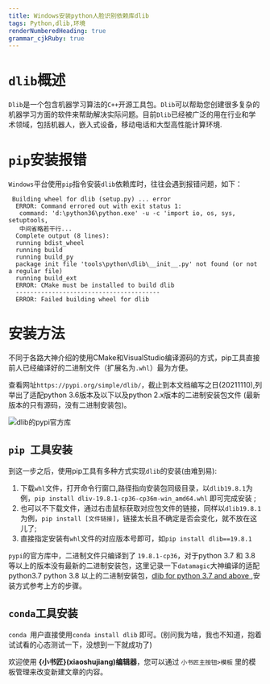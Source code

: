 ```yaml
---
title: Windows安装python人脸识别依赖库dlib
tags: Python,dlib,环境
renderNumberedHeading: true
grammar_cjkRuby: true
---
```


# `dlib`概述
`Dlib`是一个包含机器学习算法的`C++`开源工具包。`Dlib`可以帮助您创建很多复杂的机器学习方面的软件来帮助解决实际问题。目前`Dlib`已经被广泛的用在行业和学术领域，包括机器人，嵌入式设备，移动电话和大型高性能计算环境.

# `pip`安装报错

`Windows`平台使用`pip`指令安装`dlib`依赖库时，往往会遇到报错问题，如下：
```
 Building wheel for dlib (setup.py) ... error 
  ERROR: Command errored out with exit status 1:
   command: 'd:\python36\python.exe' -u -c 'import io, os, sys, setuptools, 
   中间省略若干行...
  Complete output (8 lines):
  running bdist_wheel
  running build
  running build_py
  package init file 'tools\python\dlib\__init__.py' not found (or not a regular file)
  running build_ext
  ERROR: CMake must be installed to build dlib
  ----------------------------------------
  ERROR: Failed building wheel for dlib
```

# 安装方法

不同于各路大神介绍的使用CMake和VisualStudio编译源码的方式，pip工具直接前人已经编译好的二进制文件（扩展名为`.whl`）最为方便。

查看网址`https://pypi.org/simple/dlib/`，截止到本文档编写之日(20211110),列举出了适配python 3.6版本及以下以及python 2.x版本的二进制安装包文件 (最新版本的只有源码，没有二进制安装包)。

![dlib的pypi官方库](./images/1636528352367.png)

## `pip `工具安装

到这一步之后，使用pip工具有多种方式实现`dlib`的安装(由难到易):
1. 下载`whl`文件，打开命令行窗口,路径指向安装包同级目录，以`dlib19.8.1`为例，`pip install dliv-19.8.1-cp36-cp36m-win_amd64.whl` 即可完成安装 ;
2. 也可以不下载文件，通过右击鼠标获取对应包文件的链接，同样以`dlib19.8.1`为例，`pip install [文件链接]`，链接太长且不确定是否会变化，就不放在这儿了;
3. 直接指定安装有`whl`文件的对应版本号即可，如`pip install dlib==19.8.1`

`pypi`的官方库中，二进制文件只编译到了 `19.8.1-cp36`，对于python 3.7 和 3.8 等以上的版本没有最新的二进制安装包，这里记录一下`datamagic`大神编译的适配python3.7 python 3.8 以上的二进制安装包，[dlib for python 3.7 and above ](https://github.com/datamagic2020/Install-dlib),安装方式参考上方的步骤。


## `conda`工具安装

`conda `用户直接使用`conda install dlib` 即可。(别问我为啥，我也不知道，抱着试试看的心态测试一下，没想到一下就成功了)

欢迎使用 **{小书匠}(xiaoshujiang)编辑器**，您可以通过 `小书匠主按钮>模板` 里的模板管理来改变新建文章的内容。